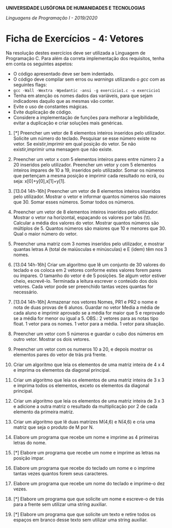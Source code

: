 **UNIVERSIDADE LUSÓFONA DE HUMANIDADES E TECNOLOGIAS**

*Linguagens de Programação I - 2019/2020*

# Ficha de Exercícios - 4: Vetores

Na resolução destes exercícios deve ser utilizada a Linguagem de Programação C. Para além da correta implementação dos requisitos, tenha em conta os seguintes aspetos:

- O código apresentado deve ser bem indentado. 
- O código deve compilar sem erros ou *warnings* utilizando o *gcc* com as seguintes flags:
- `gcc -Wall -Wextra -Wpedantic -ansi -g exercicio1.c -o exercicio1`
- Tenha em atenção os nomes dados das variáveis, para que sejam indicadores daquilo que as mesmas vão conter.
- Evite o uso de constantes mágicas. 
- Evite duplicação de código. 
- Considere a implementação de funções para melhorar a legibilidade, evitar a duplicação e criar soluções mais genéricas.


1. [\*]	Preencher um vetor de 8 elementos inteiros inseridos pelo utilizador. Solicite um número do teclado. Pesquisar se esse número existe no vetor. Se existir,imprimir em qual posição do vetor. Se não existir,imprimir uma mensagem que não existe.

2.	Preencher um vetor x com 5 elementos inteiros pares entre número 2 a 20 inseridos pelo utilizador. Preencher um vetor y com 5 elementos inteiros ímpares de 10 a 19, inseridos pelo utilizador.  Somar os números que pertençam a mesma posição e imprimir cada resultado no ecrã, ou seja: x[0]+y[0],x[1]+y[1].

3.	[13.04 14h-16h]	Preencher um vetor de 8 elementos inteiros inseridos pelo utilizador. Mostrar o vetor e informar quantos números são maiores que 30. Somar esses números. Somar todos os números.

4.	Preencher um vetor de 8 elementos inteiros inseridos pelo utilizador. Mostrar o vetor na horizontal, espaçando os valores por tabs (\t). Calcular a média dos valores do vetor. Mostrar quantos números são múltiplos de 5. Quantos números são maiores que 10 e menores que 30. Qual o maior número do vetor.

5.	Preencher uma matriz com 3 nomes inseridos pelo utilizador, e mostrar quantas letras A (total de maiúsculas e minúsculas) e E  (idem) têm nos 3 nomes.

6.	[13.04 14h-16h]	Criar um algoritmo que lê um conjunto de 30 valores do teclado e os coloca em 2 vetores conforme estes valores forem pares ou ímpares. O tamanho do vetor é de 5 posições. Se algum vetor estiver cheio, escrevê-lo. Terminada a leitura escrever o conteúdo dos dois vetores. Cada vetor pode ser preenchido tantas vezes quantas for necessário.

7.	[13.04 14h-16h]	Armazenar nos vetores Nomes, PR1 e PR2 o nome e nota de duas provas de 6 alunos. Guardar no vetor Media a média de cada aluno e imprimir aprovado se a média for maior que 5 e reprovado se a média for menor ou igual a 5. OBS.: 2 vetores para as notas tipo float. 1 vetor para os nomes. 1 vetor para a média. 1 vetor para situação.

8.	Preencher um vetor com 5 números e guardar o cubo dos números em outro vetor. Mostrar os dois vetores.

9.	Preencher um vetor com os numeros 10 a 20, e depois mostrar os elementos pares do vetor de trás prá frente.

10.	Criar um algoritmo que leia os elementos de uma matriz inteira de 4 x 4 e imprima os elementos da diagonal principal.

11.	Criar um algoritmo que leia os elementos de uma matriz inteira de 3 x 3 e imprima todos os elementos, exceto os elementos da diagonal principal.

12.	Criar um algoritmo que leia os elementos de uma matriz inteira de 3 x 3 e adicione a outra matriz o resultado da multiplicação por 2 de cada elemento da primeira matriz.

13.	Criar um algoritmo que lê duas matrizes M(4,6) e N(4,6) e cria uma matriz que seja o produto de M por N.

14.	Elabore um programa que recebe um nome e imprime as 4 primeiras letras do nome.

15.	[\*] Elabore um programa que recebe um nome e imprime as letras na posição impar.

16.	Elabore um programa que recebe do teclado um nome e o imprime tantas vezes quantos forem seus caracteres.

17.	Elabore um programa que recebe um nome do teclado e imprime-o dez vezes.

18.	[\*] Elabore um programa que que solicite um nome e escreve-o de trás para a frente sem utilizar uma string auxiliar.

19.	[\*] Elabore um programa que que solicite um texto e retire todos os espaços em branco desse texto sem utilizar uma string auxiliar.
